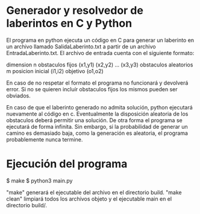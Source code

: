 # Generador y resolvedor de laberintos en C y Python
El programa en python ejecuta un código en C para generar un laberinto en un
archivo llamado SalidaLaberinto.txt a partir de un archivo EntradaLaberinto.txt.
El archivo de entrada cuenta con el siguiente formato:

dimension
n
obstaculos fijos
(x1,y1)
(x2,y2)
...
(x3,y3)
obstaculos aleatorios
m
posicion inicial
(i1,i2)
objetivo
(o1,o2)

En caso de no respetar el formato el programa no funcionará y devolverá error.
Si no se quieren incluír obstaculos fijos los mismos pueden ser obviados.

En caso de que el laberinto generado no admita solución, python ejecutará
nuevamente al código en c. Eventualmente la disposición aleatoria de los
obstaculos deberá permitir una solución. De otra forma el programa se ejecutará
de forma infinita. Sin embargo, si la probabilidad de generar un camino es
demasiado baja, como la generación es aleatoria, el programa probablemente nunca
termine.

# Ejecución del programa
$ make
$ python3 main.py

"make" generará el ejecutable del archivo en el directorio build.
"make clean" limpiará todos los archivos objeto y el ejecutable main en el
directorio build/.

